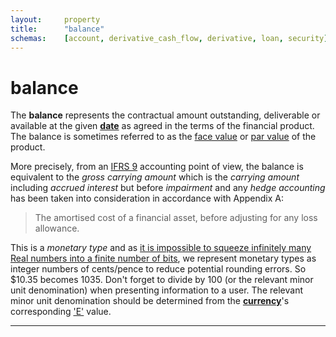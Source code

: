 ```yaml
---
layout:		property
title:		"balance"
schemas:	[account, derivative_cash_flow, derivative, loan, security]
---
```


# balance
The **balance** represents the contractual amount outstanding, deliverable or available at the given [**date**][date] as agreed in the terms of the financial product. The balance is sometimes referred to as the [face value][face] or [par value][par] of the product. 

More precisely, from an [IFRS 9][ifrs9] accounting point of view, the balance is equivalent to the *gross carrying amount* which is the *carrying amount* including *accrued interest* but before *impairment* and any *hedge accounting* has been taken into consideration in accordance with Appendix A:
> The amortised cost of a financial asset, before adjusting for
any loss allowance.

This is a *monetary type* and as [it is impossible to squeeze infinitely many Real numbers into a finite number of bits][floats], we represent monetary types as integer numbers of cents/pence to reduce potential rounding errors. So $10.35 becomes 1035.
Don't forget to divide by 100 (or the relevant minor unit denomination) when presenting information to a user. The relevant minor unit denomination should be determined from the [**currency**][ccy]'s corresponding ['E'][E] value.


---
[date]: https://github.com/suadelabs/fire/blob/master/documentation/date.md
[face]: https://en.wikipedia.org/wiki/Face_value
[par]: https://en.wikipedia.org/wiki/Par_value
[floats]: https://en.wikipedia.org/wiki/Floating_point#Accuracy_problems
[ccy]: https://github.com/suadelabs/fire/blob/master/documentation/currency.md
[E]: https://en.wikipedia.org/wiki/ISO_4217#Active_codes
[ifrs9]: https://www.iasplus.com/en-gb/standards/ifrs-en-gb/ifrs9
